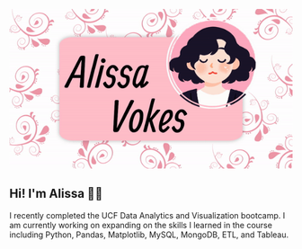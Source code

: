 ![banner](images/banner-gif.gif)
## Hi! I'm Alissa 👋🏻
I recently completed the UCF Data Analytics and Visualization bootcamp. I am currently working on expanding on the skills I learned in the course including Python, Pandas, Matplotlib, MySQL, MongoDB, ETL, and Tableau.
